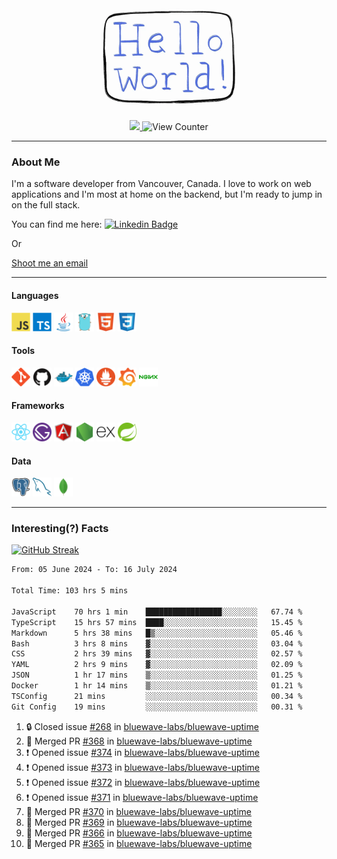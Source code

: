 <div align="center">
    <img src="./img/hello_world.webp" height="200px" width="">
    <div>
        <a href="https://www.linkedin.com/in/ajhollid">
            <img src="https://img.shields.io/badge/LinkedIn-blue"/>
        </a>
        <img src="https://komarev.com/ghpvc/?username=ajhollid&color=yellow" alt="View Counter">
    </div>
</div>

---

### About Me

I'm a software developer from Vancouver, Canada. I love to work on web applications and I'm most at home on the backend, but I'm ready to jump in on the full stack.

You can find me here: [![Linkedin Badge](https://img.shields.io/badge/-ajhollid-blue?style=flat&logo=Linkedin&logoColor=white)](https://www.linkedin.com/in/ajhollid)

Or

[Shoot me an email](mailto:ajhollid@gmail.com)

---

#### Languages

<div>
    <img src="./img/devicons/javascript-original.svg" width=30 height=30 alt="JavaScript">
    <img src="/img/devicons/typescript-original.svg" width=30 height=30 alt="TypeScript">
    <img src="./img/devicons/java-original.svg" width=30 height=30 alt="Java">
    <img src="./img/devicons/go-original.svg" width=30 height=30 alt="Golang">
    <img src="./img/devicons/html5-original.svg" width=30 height=30 alt="HTML 5">
    <img src="./img/devicons/css3-original.svg" width=30 height=30 alt="CSS 3">
</div>

#### Tools

<div>
    <img src="./img/devicons/git-original.svg" width=30 height=30 alt="Git">
    <img src="./img/devicons/github-original.svg" width=30 height=30 alt="Github">
    <img src="./img/devicons/docker-original.svg" width=30 
    height=30 alt="Docker">
    <img src="./img/devicons/kubernetes-original.svg" width=30 height=30 alt="K8">
    <img src="./img/devicons/prometheus-original.svg" width=30 height=30 alt="Prometheus">
    <img src="./img/devicons/grafana-original.svg" width=30 height=30 alt="Grafana">
    <img src="./img/devicons/nginx-original.svg" width=30 height=30 alt="Nginx">
</div>

#### Frameworks

<div>
    <img src="./img/devicons/react-original.svg" width=30 height=30 alt="React">
    <img src="./img/devicons/gatsby-original.svg" width=30 height=30 alt="Gatsby">
    <img src="./img/devicons/angularjs-original.svg" width=30 height=30 alt="AngularJS">
    <img src="./img/devicons/nodejs-original.svg" width=30 height=30 alt="NodeJS">
    <img src="./img/devicons/express-original.svg" width=30 height=30 alt="Express">
    <img src="./img/devicons/spring-original.svg" width=30 height=30 alt="Spring">
</div>

#### Data

<div>
    <img src="./img/devicons/postgresql-original.svg" width=30 height=30 alt="Postgresql">
    <img src="./img/devicons/mysql-original.svg" width=30 height=30 alt="Mysql">
    <img src="./img/devicons/mongodb-original.svg" width=30 height=30 alt="MongoDB">
</div>

---

### Interesting(?) Facts

[![GitHub Streak](http://github-readme-streak-stats.herokuapp.com?user=ajhollid)](https://git.io/streak-stats)

 <!--START_SECTION:waka-->

```txt
From: 05 June 2024 - To: 16 July 2024

Total Time: 103 hrs 5 mins

JavaScript    70 hrs 1 min    █████████████████░░░░░░░░   67.74 %
TypeScript    15 hrs 57 mins  ████░░░░░░░░░░░░░░░░░░░░░   15.45 %
Markdown      5 hrs 38 mins   █▒░░░░░░░░░░░░░░░░░░░░░░░   05.46 %
Bash          3 hrs 8 mins    ▓░░░░░░░░░░░░░░░░░░░░░░░░   03.04 %
CSS           2 hrs 39 mins   ▓░░░░░░░░░░░░░░░░░░░░░░░░   02.57 %
YAML          2 hrs 9 mins    ▓░░░░░░░░░░░░░░░░░░░░░░░░   02.09 %
JSON          1 hr 17 mins    ▒░░░░░░░░░░░░░░░░░░░░░░░░   01.25 %
Docker        1 hr 14 mins    ▒░░░░░░░░░░░░░░░░░░░░░░░░   01.21 %
TSConfig      21 mins         ░░░░░░░░░░░░░░░░░░░░░░░░░   00.34 %
Git Config    19 mins         ░░░░░░░░░░░░░░░░░░░░░░░░░   00.31 %
```

<!--END_SECTION:waka-->


<!--START_SECTION:activity-->
1. 🔒 Closed issue [#268](https://github.com/bluewave-labs/bluewave-uptime/issues/268) in [bluewave-labs/bluewave-uptime](https://github.com/bluewave-labs/bluewave-uptime)
2. 🎉 Merged PR [#368](https://github.com/bluewave-labs/bluewave-uptime/pull/368) in [bluewave-labs/bluewave-uptime](https://github.com/bluewave-labs/bluewave-uptime)
3. ❗ Opened issue [#374](https://github.com/bluewave-labs/bluewave-uptime/issues/374) in [bluewave-labs/bluewave-uptime](https://github.com/bluewave-labs/bluewave-uptime)
4. ❗ Opened issue [#373](https://github.com/bluewave-labs/bluewave-uptime/issues/373) in [bluewave-labs/bluewave-uptime](https://github.com/bluewave-labs/bluewave-uptime)
5. ❗ Opened issue [#372](https://github.com/bluewave-labs/bluewave-uptime/issues/372) in [bluewave-labs/bluewave-uptime](https://github.com/bluewave-labs/bluewave-uptime)
6. ❗ Opened issue [#371](https://github.com/bluewave-labs/bluewave-uptime/issues/371) in [bluewave-labs/bluewave-uptime](https://github.com/bluewave-labs/bluewave-uptime)
7. 🎉 Merged PR [#370](https://github.com/bluewave-labs/bluewave-uptime/pull/370) in [bluewave-labs/bluewave-uptime](https://github.com/bluewave-labs/bluewave-uptime)
8. 🎉 Merged PR [#369](https://github.com/bluewave-labs/bluewave-uptime/pull/369) in [bluewave-labs/bluewave-uptime](https://github.com/bluewave-labs/bluewave-uptime)
9. 🎉 Merged PR [#366](https://github.com/bluewave-labs/bluewave-uptime/pull/366) in [bluewave-labs/bluewave-uptime](https://github.com/bluewave-labs/bluewave-uptime)
10. 🎉 Merged PR [#365](https://github.com/bluewave-labs/bluewave-uptime/pull/365) in [bluewave-labs/bluewave-uptime](https://github.com/bluewave-labs/bluewave-uptime)
<!--END_SECTION:activity-->
